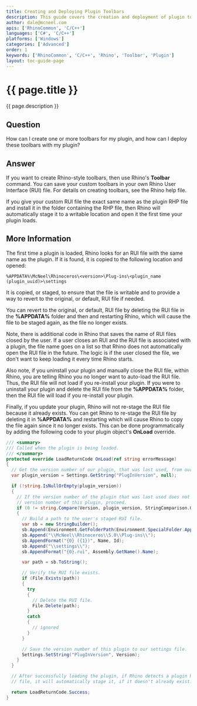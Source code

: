 ```yaml
---
title: Creating and Deploying Plugin Toolbars
description: This guide covers the creation and deployment of plugin toolbars.
author: dale@mcneel.com
apis: ['RhinoCommon', 'C/C++']
languages: ['C#', 'C/C++']
platforms: ['Windows']
categories: ['Advanced']
order: 1
keywords: ['RhinoCommon', 'C/C++', 'Rhino', 'Toolbar', 'Plugin']
layout: toc-guide-page
---
```


# {{ page.title }}

{{ page.description }}

## Question

How can I create one or more toolbars for my plugin, and how can I deploy these toolbars with my plugin?

## Answer

If you want to create Rhino-style toolbars, then use Rhino's **Toolbar** command. You can save your custom toolbars in your own Rhino User Interface (RUI) file. For details on creating toolbars, see the Rhino help file.

If you give your custom RUI file the exact same name as the plugin RHP file and install it in the folder containing the RHP file, then Rhino will automatically stage it to a writable location and open it the first time your plugin loads.

## More Information

The first time a plugin is loaded, Rhino looks for an RUI file with the same name as the plugin. If it is found, it is copied to the following location and opened:

```
%APPDATA%\McNeel\Rhinoceros\<version>\Plug-ins\<plugin_name (plugin_uuid)>\settings
```

It is copied, or staged, to ensure that the file is writable and to provide a way to revert to the original, or default, RUI file if needed.

You can revert to the original, or default, RUI file by deleting the RUI file in the **%APPDATA%** folder and then and restarting Rhino, which will cause the file to be staged again, as the file no longer exists.

Note, there is additional code in Rhino that saves the name of RUI files closed by the user. If a user closes an RUI and the RUI file is associated with a plugin, the file name goes on a list so that Rhino does not automatically open the RUI file in the future. The logic is if the user closed the file, we don't want to keep loading it every time Rhino starts.

Also note, if you uninstall your plugin and manually close the RUI file, within Rhino, you are telling Rhino you no longer want to auto-load the RUI file. Thus, the RUI file will not load if you re-install your plugin. If you were to uninstall your plugin and delete the RUI file from the **%APPDATA%** folder, then the RUI file will load if you re-install your plugin.

Finally, if you update your plugin, Rhino will not re-stage the RUI file because it already exists. You can get Rhino to re-stage the RUI file by deleting it in **%APPDATA%** and restarting which will cause Rhino to copy the file again since it no longer exists. This can be done programmatically by adding the following code to your plugin object's **OnLoad** override.

```cs
/// <summary>
/// Called when the plugin is being loaded.
/// </summary>
protected override LoadReturnCode OnLoad(ref string errorMessage)
{
  // Get the version number of our plugin, that was last used, from our settings file.
  var plugin_version = Settings.GetString("PlugInVersion", null);

  if (!string.IsNullOrEmpty(plugin_version))
  {
    // If the version number of the plugin that was last used does not match the
    // version number of this plugin, proceed.
    if (0 != string.Compare(Version, plugin_version, StringComparison.OrdinalIgnoreCase))
    {
      // Build a path to the user's staged RUI file.
      var sb = new StringBuilder();
      sb.Append(Environment.GetFolderPath(Environment.SpecialFolder.ApplicationData));
      sb.Append("\\McNeel\\Rhinoceros\\5.0\\Plug-ins\\");
      sb.AppendFormat("{0} ({1})", Name, Id);
      sb.Append("\\settings\\");
      sb.AppendFormat("{0}.rui", Assembly.GetName().Name);

      var path = sb.ToString();

      // Verify the RUI file exists.
      if (File.Exists(path))
      {
        try
        {
          // Delete the RUI file.
          File.Delete(path);
        }
        catch
        {
          // ignored
        }
      }

      // Save the version number of this plugin to our settings file.
      Settings.SetString("PlugInVersion", Version);
    }
  }

  // After successfully loading the plugin, if Rhino detects a plugin RUI
  // file, it will automatically stage it, if it doesn't already exist.

  return LoadReturnCode.Success;
}
```


